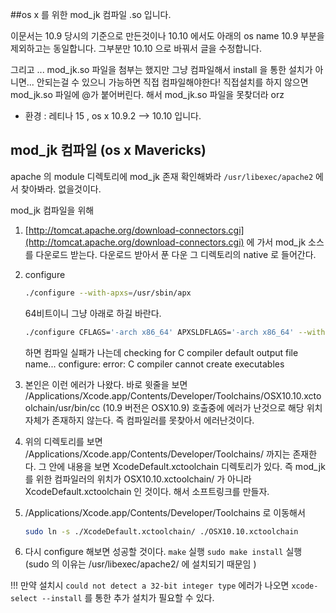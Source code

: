 ##os x 를 위한 mod_jk 컴파일 .so 입니다.

이문서는 10.9 당시의 기준으로 만든것이나 10.10 에서도 아래의 os name 10.9 부분을 제외하고는 동일합니다.
그부분만 10.10 으로 바꿔서 글을 수정합니다.

그리고 ... mod_jk.so 파일을 첨부는 했지만 그냥 컴파일해서 install 을 통한 설치가 아니면... 안되는걸 수 있으니 가능하면 직접 컴파일해야한다! 직접설치를 하지 않으면 mod_jk.so 파일에 @가 붙어버린다. 해서 mod_jk.so 파일을 못찾더라 orz 

- 환경 : 레티나 15 , os x 10.9.2 --> 10.10   입니다. 


## mod_jk 컴파일 (os x Mavericks‎)


apache 의 module 디렉토리에 mod_jk 존재 확인해봐라
`/usr/libexec/apache2` 에서 찾아봐라. 없을것이다.

mod_jk 컴파일을 위해 

1. [http://tomcat.apache.org/download-connectors.cgi](http://tomcat.apache.org/download-connectors.cgi) 에 가서 mod_jk 소스를 다운로드 받는다. 다운로드 받아서 푼 다운 그 디렉토리의 native 로 들어간다. 

2. configure

    ``` bash
    ./configure --with-apxs=/usr/sbin/apx
    ```
    
    64비트이니 그냥 아래로 하길 바란다. 
    ``` bash
    ./configure CFLAGS='-arch x86_64' APXSLDFLAGS='-arch x86_64' --with-apxs=/usr/sbin/apxs
    ```

    하면 컴파일 실패가 나는데
    checking for C compiler default output file name... configure: error: C compiler cannot create executables

3. 본인은 이런 에러가 나왔다. 바로 윗줄을 보면 
/Applications/Xcode.app/Contents/Developer/Toolchains/OSX10.10.xctoolchain/usr/bin/cc  (10.9 버전은 OSX10.9)
호출중에 에러가 난것으로 해당 위치자체가 존재하지 않는다. 즉 컴파일러를 못찾아서 에러난것이다.

4. 위의 디렉토리를 보면 /Applications/Xcode.app/Contents/Developer/Toolchains/ 까지는 존재한다. 그 안에 내용을 보면 
XcodeDefault.xctoolchain 디렉토리가 있다. 즉 mod_jk 를 위한 컴파일러의 위치가 OSX10.10.xctoolchain/ 가 아니라 XcodeDefault.xctoolchain 인 것이다. 해서 소프트링크를 만들자. 

5. /Applications/Xcode.app/Contents/Developer/Toolchains 로 이동해서

    ``` bash
    sudo ln -s ./XcodeDefault.xctoolchain/ ./OSX10.10.xctoolchain
    ```

6. 다시 configure 해보면 성공할 것이다.
    `make` 실행
    `sudo make install` 실행 (sudo 의 이유는 /usr/libexec/apache2/ 에 설치되기 때문임 )


!!! 만약 설치시 
`could not detect a 32-bit integer type`
에러가 나오면 
`xcode-select --install` 를 통한 추가 설치가 필요할 수 있다. 
